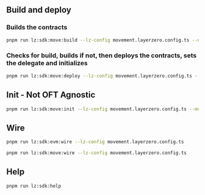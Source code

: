 ## Build and deploy

### Builds the contracts
```bash
pnpm run lz:sdk:move:build --lz-config movement.layerzero.config.ts --named-addresses oft=$ACCOUNT_ADDRESS,oft_admin=$ACCOUNT_ADDRESS --move-deploy-script deploy/MyMovementOFTFA.ts
```

### Checks for build, builds if not, then deploys the contracts, sets the delegate and initializes

```bash
pnpm run lz:sdk:move:deploy --lz-config movement.layerzero.config.ts --named-addresses oft=$ACCOUNT_ADDRESS,oft_admin=$ACCOUNT_ADDRESS --move-deploy-script deploy/MyMovementOFTFA.ts
```

## Init - Not OFT Agnostic
```bash
pnpm run lz:sdk:move:init --lz-config movement.layerzero.config.ts --move-deploy-script deploy/MyMovementOFTFA.ts
```

## Wire 
```bash
pnpm run lz:sdk:evm:wire --lz-config movement.layerzero.config.ts
```

```bash
pnpm run lz:sdk:move:wire --lz-config movement.layerzero.config.ts
```

## Help
```bash
pnpm run lz:sdk:help
```
